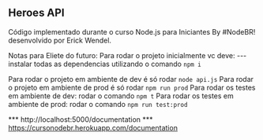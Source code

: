 ## Heroes API

Código implementado durante o curso  Node.js para Iniciantes By #NodeBR! desenvolvido por Erick Wendel.

Notas para Eliete do futuro:
Para rodar o projeto inicialmente vc deve:
---instalar todas as dependencias utilizando o comando ```npm i```

Para rodar o projeto em ambiente de dev é só rodar ```node api.js```
Para rodar o projeto em ambiente de prod é só rodar ```npm run prod```
Para rodar os testes em ambiente de dev: rodar o comando ```npm t```
Para rodar os testes em ambiente de prod: rodar o comando ```npm run test:prod```

*** http://localhost:5000/documentation
*** https://cursonodebr.herokuapp.com/documentation
